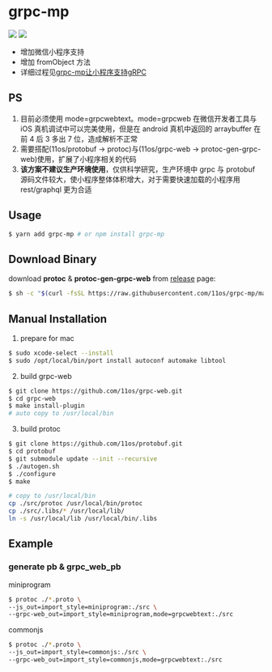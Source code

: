 # grpc-mp

![](https://flat.badgen.net/badge/platform/macos) 
![](https://flat.badgen.net/github/last-commit/11os/grpc-mp)

- 增加微信小程序支持
- 增加 fromObject 方法
- 详细过程见[grpc-mp让小程序支持gRPC](https://github.com/11os/grpc-mp/blob/master/grpc-mp.md)

## PS

1. 目前必须使用 mode=grpcwebtext。mode=grpcweb 在微信开发者工具与 iOS 真机调试中可以完美使用，但是在 android 真机中返回的 arraybuffer 在前 4 后 3 多出 7 位，造成解析不正常
2. 需要搭配(11os/protobuf -> protoc)与(11os/grpc-web -> protoc-gen-grpc-web)使用，扩展了小程序相关的代码
3. **该方案不建议生产环境使用**，仅供科学研究，生产环境中 grpc 与 protobuf 源码文件较大，使小程序整体体积增大，对于需要快速加载的小程序用 rest/graphql 更为合适

## Usage

```sh
$ yarn add grpc-mp # or npm install grpc-mp
```

## Download Binary

download **protoc** & **protoc-gen-grpc-web** from [release](https://github.com/11os/grpc-mp/releases) page:

```sh
$ sh -c "$(curl -fsSL https://raw.githubusercontent.com/11os/grpc-mp/master/install.sh)"
```

## Manual Installation

1. prepare for mac

```sh
$ sudo xcode-select --install
$ sudo /opt/local/bin/port install autoconf automake libtool
```

2. build grpc-web

```sh
$ git clone https://github.com/11os/grpc-web.git
$ cd grpc-web
$ make install-plugin
# auto copy to /usr/local/bin
```

3.  build protoc

```sh
$ git clone https://github.com/11os/protobuf.git
$ cd protobuf
$ git submodule update --init --recursive
$ ./autogen.sh
$ ./configure
$ make
```


```sh
# copy to /usr/local/bin
cp ./src/protoc /usr/local/bin/protoc
cp ./src/.libs/* /usr/local/lib/
ln -s /usr/local/lib /usr/local/bin/.libs
```

## Example

### generate pb & grpc_web_pb

miniprogram
```sh
$ protoc ./*.proto \
--js_out=import_style=miniprogram:./src \
--grpc-web_out=import_style=miniprogram,mode=grpcwebtext:./src
```

commonjs
```sh
$ protoc ./*.proto \
--js_out=import_style=commonjs:./src \
--grpc-web_out=import_style=commonjs,mode=grpcwebtext:./src
```

